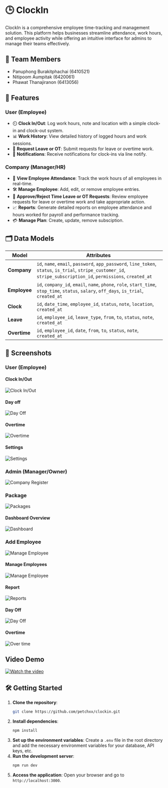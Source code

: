 # 🕒 ClockIn

ClockIn is a comprehensive employee time-tracking and management solution. This platform helps businesses streamline attendance, work hours, and employee activity while offering an intuitive interface for admins to manage their teams effectively.
## 👾 Team Members

- Panuphong Burakitphachai (6410521)
- Nitipoom Aumpitak (6420061)
- Phawat Thanajiranon (6413056)

## 🚀 Features

### User (Employee)

- ⏲️ **Clock In/Out**: Log work hours, note and location with a simple clock-in and clock-out system.
- 📊 **Work History**: View detailed history of logged hours and work sessions.
- 📝 **Request Leave or OT**: Submit requests for leave or overtime work.
- 🔔 **Notifications**: Receive notifications for clock-ins via line notify.

### Company (Manager/HR)

- 📅 **View Employee Attendance**: Track the work hours of all employees in real-time.
- 🛠️ **Manage Employee**: Add, edit, or remove employee entries.
- 🔄 **Approve/Reject Time Leave or OT Requests**: Review employee requests for leave or overtime work and take appropriate action.
- 📈 **Reports**: Generate detailed reports on employee attendance and hours worked for payroll and performance tracking.
- 💳 **Manage Plan**: Create, update, remove subsciption.

## 🗂️ Data Models

| Model                | Attributes                                                                                  |
|----------------------|---------------------------------------------------------------------------------------------|
| **Company**          | `id`, `name`, `email`, `password`, `app_password`, `line_token`, `status`, `is_trial`, `stripe_customer_id`, `stripe_subscription_id`, `permissions`, `created_at` |
| **Employee**         | `id`, `company_id`, `email`, `name`, `phone`, `role`, `start_time`, `stop_time`, `status`, `salary`, `off_days`, `is_trial`, `created_at` |
| **Clock**            | `id`, `date_time`, `employee_id`, `status`, `note`, `location`, `created_at`              |
| **Leave**            | `id`, `employee_id`, `leave_type`, `from`, `to`, `status`, `note`, `created_at`           |
| **Overtime**         | `id`, `employee_id`, `date`, `from`, `to`, `status`, `note`, `created_at`                 |

## 📸 Screenshots

### User (Employee)

#### Clock In/Out

![Clock In/Out](preview-images/employee-clockin.png)

#### Day off

![Day Off](preview-images/employee-day-off.png)

#### Overtime

![Overtime](preview-images/employee-overtime.png)

#### Settings

![Settings](preview-images/employee-setting.png)

### Admin (Manager/Owner)

![Company Register](preview-images/company-register.png)

### Package

![Packages](preview-images/company-package.png)

#### Dashboard Overview

![Dashboard](preview-images/company-dashboard.png)

### Add Employee

![Manage Employee](preview-images/company-add-employee.png)

#### Manage Employees

![Manage Employee](preview-images/company-employees.png)

#### Report

![Reports](preview-images/company-employee-report.png)

#### Day Off

![Day Off](preview-images/company-day-off.png)

#### Overtime

![Over time](preview-images/company-overtime.png)


## Video Demo

[![Watch the video](preview-images/landing-page.png)](https://youtu.be/K1wbP-nqTNo)

## 🛠️ Getting Started

1. **Clone the repository**:
   ```bash
   git clone https://github.com/petchxx/clockin.git
   ```
2. **Install dependencies**:
   ```bash
   npm install
   ```
3. **Set up the environment variables**:
   Create a `.env` file in the root directory and add the necessary environment variables for your database, API keys, etc.
5. **Run the development server**:
   ```bash
   npm run dev
   ```
6. **Access the application**:
   Open your browser and go to `http://localhost:3000`.

